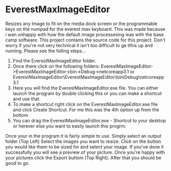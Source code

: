 # EverestMaxImageEditor
Resizes any Image to fit on the media dock screen or the programmable keys on the numpad for the everest max keyboard. This was made because i wan unhappy with how  the default image processesing was with the base camp software.
This project contains the source code for this project. Don't worry if you're not very technical it isn't too difficult to ge tthis up and running. Please see the folling steps...


1. Find the EverestMaxImageEditor folder.
2. Once there click on the following folders: EverestMaxImageEditor->EverestMaxImageEditor->bin->Debug->netcoreapp3.1 or    EverestMaxImageEditor\EverestMaxImageEditor\bin\Debug\netcoreapp3.1
3. Here you will find the EverestMaxImageEditor.exe file. You can either launch the program by double clicking this or you can make a shortcut and use that.
4. To make a shortcut right click on the EverestMaxImageEditor.exe file and click Create Shortcut. For me this was the 4th option up from the bottom.
5. You can drag the EverestMaxImageEditor.exe - Shortcut to your desktop or herever else you want to easily launch this progrm.


Once your in the program it is fairly simple to use. Simply select an output folder (Top Left) Select the images you want to resize. Click on the button you would like them to be sized for and select your image. If you've done it successfully you will see a preview of your picture. Once you're happy with your pictures click the Export buttom (Top Right). After that you should be good to go.
